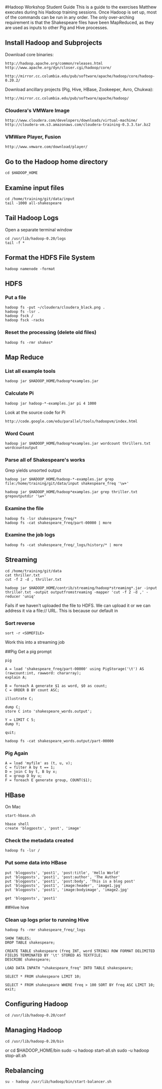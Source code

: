 #Hadoop Workshop Student Guide
This is a guide to the exercises Matthew executes during his Hadoop training sessions. Once Hadoop is set up, most of the commands can be run in any order. The only over-arching requirement is that the Shakespeare files have been MapReduced, as they are used as inputs to other Pig and Hive processes.

## Install Hadoop and Subprojects
Download core binaries:

    http://hadoop.apache.org/common/releases.html
    http://www.apache.org/dyn/closer.cgi/hadoop/core/
        http://mirror.cc.columbia.edu/pub/software/apache/hadoop/core/hadoop-0.20.2/
    
Download ancillary projects (Pig, Hive, HBase, Zookeeper, Avro, Chukwa):

    http://mirror.cc.columbia.edu/pub/software/apache/hadoop/

### Cloudera's VMWare Image
    http://www.cloudera.com/developers/downloads/virtual-machine/
    http://cloudera-vm.s3.amazonaws.com/cloudera-training-0.3.3.tar.bz2

### VMWare Player, Fusion
    http://www.vmware.com/download/player/

## Go to the Hadoop home directory
    cd $HADOOP_HOME

## Examine input files
    cd /home/training/git/data/input
    tail -1000 all-shakespeare

## Tail Hadoop Logs
Open a separate terminal window

    cd /usr/lib/hadoop-0.20/logs
    tail -f *

## Format the HDFS File System
    hadoop namenode -format

## HDFS
### Put a file
    hadoop fs -put ~/cloudera/cloudera_black.png .
    hadoop fs -lsr .
    hadoop fsck /
    hadoop fsck -racks

### Reset the processing (delete old files)
    hadoop fs -rmr shakes*


## Map Reduce

### List all example tools
    hadoop jar $HADOOP_HOME/hadoop*examples.jar

### Calculate Pi
    hadoop jar hadoop-*-examples.jar pi 4 1000
    
Look at the source code for Pi

    http://code.google.com/edu/parallel/tools/hadoopvm/index.html
    
### Word Count
    hadoop jar $HADOOP_HOME/hadoop*examples.jar wordcount thrillers.txt wordcountoutput
    
### Parse all of Shakespeare's works
Grep yields unsorted output

    hadoop jar $HADOOP_HOME/hadoop-*-examples.jar grep file:/home/training/git/data/input shakespeare_freq '\w+'
    
    hadoop jar $HADOOP_HOME/hadoop*examples.jar grep thriller.txt grepoutputdir '\w+'

### Examine the file
    hadoop fs -lsr shakespeare_freq/*
    hadoop fs -cat shakespeare_freq/part-00000 | more

### Examine the job logs
    hadoop fs -cat shakespeare_freq/_logs/history/* | more


## Streaming
    cd /home/training/git/data
    cat thriller.txt
    cut -f 2 -d , thriller.txt

    hadoop jar $HADOOP_HOME/contrib/streaming/hadoop*streaming*.jar -input thriller.txt -output outputfromstreaming -mapper 'cut -f 2 -d ,' -reducer 'uniq'
    
Fails if we haven't uploaded the file to HDFS. We can upload it or we can address it via a file:// URL. This is because our default in 

### Sort reverse
    sort -r <SOMEFILE>
    
Work this into a streaming job


##Pig
Get a pig prompt

    pig

    A = load 'shakespeare_freq/part-00000' using PigStorage('\t') AS (rawcount:int, rawword: chararray); 
    explain A;

    B = foreach A generate $1 as word, $0 as count;
    C = ORDER B BY count ASC;

    illustrate C;

    dump C;
    store C into 'shakespeare_words.output';

    Y = LIMIT C 5;
    dump Y;

    quit;

    hadoop fs -cat shakespeare_words.output/part-00000


### Pig Again
    A = load 'myfile' as (t, u, v);
    C = filter A by t == 1;
    D = join C by t, B by x;
    E = group D by u;
    F = foreach E generate group, COUNT($1);

## HBase
On Mac

    start-hbase.sh

    hbase shell
    create 'blogposts', 'post', 'image'

### Check the metadata created    
    hadoop fs -lsr /
    
### Put some data into HBase
    put 'blogposts', 'post1', 'post:title', 'Hello World'
    put 'blogposts', 'post1', 'post:author', 'The Author'
    put 'blogposts', 'post1', 'post:body', 'This is a blog post'
    put 'blogposts', 'post1', 'image:header', 'image1.jpg'
    put 'blogposts', 'post1', 'image:bodyimage', 'image2.jpg'

    get 'blogposts', 'post1'


##Hive
    hive

### Clean up logs prior to running Hive
    hadoop fs -rmr shakespeare_freq/_logs

    SHOW TABLES;
    DROP TABLE shakespeare;
    
    CREATE TABLE shakespeare (freq INT, word STRING) ROW FORMAT DELIMITED FIELDS TERMINATED BY '\t' STORED AS TEXTFILE;
    DESCRIBE shakespeare;

    LOAD DATA INPATH "shakespeare_freq" INTO TABLE shakespeare;
    
    SELECT * FROM shakespeare LIMIT 10;
    
    SELECT * FROM shakespeare WHERE freq > 100 SORT BY freq ASC LIMIT 10;
    exit;


## Configuring Hadoop
    cd /usr/lib/hadoop-0.20/conf


## Managing Hadoop
    cd /usr/lib/hadoop-0.20/bin
or
    cd $HADOOP_HOME/bin
    sudo -u hadoop start-all.sh
    sudo -u hadoop stop-all.sh
    
## Rebalancing
    su - hadoop /usr/lib/hadoop/bin/start-balancer.sh

